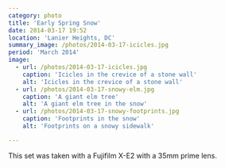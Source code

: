 ```yaml
---
category: photo
title: 'Early Spring Snow'
date: 2014-03-17 19:52
location: 'Lanier Heights, DC'
summary_image: /photos/2014-03-17-icicles.jpg
period: 'March 2014'
image:
  - url: /photos/2014-03-17-icicles.jpg
    caption: 'Icicles in the crevice of a stone wall'
    alt: 'Icicles in the crevice of a stone wall'
  - url: /photos/2014-03-17-snowy-elm.jpg
    caption: 'A giant elm tree'
    alt: 'A giant elm tree in the snow'
  - url: /photos/2014-03-17-snowy-footprints.jpg
    caption: 'Footprints in the snow'
    alt: 'Footprints on a snowy sidewalk'

---
```


This set was taken with a Fujifilm X-E2 with a 35mm prime lens.
